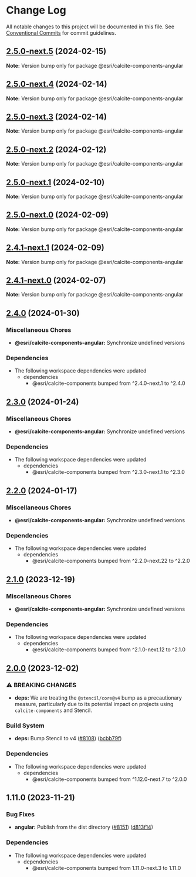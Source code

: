 # Change Log

All notable changes to this project will be documented in this file.
See [Conventional Commits](https://conventionalcommits.org) for commit guidelines.

## [2.5.0-next.5](https://github.com/Esri/calcite-design-system/compare/@esri/calcite-components-angular@2.5.0-next.4...@esri/calcite-components-angular@2.5.0-next.5) (2024-02-15)

**Note:** Version bump only for package @esri/calcite-components-angular

## [2.5.0-next.4](https://github.com/Esri/calcite-design-system/compare/@esri/calcite-components-angular@2.5.0-next.3...@esri/calcite-components-angular@2.5.0-next.4) (2024-02-14)

**Note:** Version bump only for package @esri/calcite-components-angular

## [2.5.0-next.3](https://github.com/Esri/calcite-design-system/compare/@esri/calcite-components-angular@2.5.0-next.2...@esri/calcite-components-angular@2.5.0-next.3) (2024-02-14)

**Note:** Version bump only for package @esri/calcite-components-angular

## [2.5.0-next.2](https://github.com/Esri/calcite-design-system/compare/@esri/calcite-components-angular@2.5.0-next.1...@esri/calcite-components-angular@2.5.0-next.2) (2024-02-12)

**Note:** Version bump only for package @esri/calcite-components-angular

## [2.5.0-next.1](https://github.com/Esri/calcite-design-system/compare/@esri/calcite-components-angular@2.5.0-next.0...@esri/calcite-components-angular@2.5.0-next.1) (2024-02-10)

**Note:** Version bump only for package @esri/calcite-components-angular

## [2.5.0-next.0](https://github.com/Esri/calcite-design-system/compare/@esri/calcite-components-angular@2.4.1-next.1...@esri/calcite-components-angular@2.5.0-next.0) (2024-02-09)

**Note:** Version bump only for package @esri/calcite-components-angular

## [2.4.1-next.1](https://github.com/Esri/calcite-design-system/compare/@esri/calcite-components-angular@2.4.1-next.0...@esri/calcite-components-angular@2.4.1-next.1) (2024-02-09)

**Note:** Version bump only for package @esri/calcite-components-angular

## [2.4.1-next.0](https://github.com/Esri/calcite-design-system/compare/@esri/calcite-components-angular@2.4.0...@esri/calcite-components-angular@2.4.1-next.0) (2024-02-07)

**Note:** Version bump only for package @esri/calcite-components-angular

## [2.4.0](https://github.com/Esri/calcite-design-system/compare/@esri/calcite-components-angular@2.3.0...@esri/calcite-components-angular@2.4.0) (2024-01-30)

### Miscellaneous Chores

- **@esri/calcite-components-angular:** Synchronize undefined versions

### Dependencies

- The following workspace dependencies were updated
  - dependencies
    - @esri/calcite-components bumped from ^2.4.0-next.1 to ^2.4.0

## [2.3.0](https://github.com/Esri/calcite-design-system/compare/@esri/calcite-components-angular@2.2.0...@esri/calcite-components-angular@2.3.0) (2024-01-24)

### Miscellaneous Chores

- **@esri/calcite-components-angular:** Synchronize undefined versions

### Dependencies

- The following workspace dependencies were updated
  - dependencies
    - @esri/calcite-components bumped from ^2.3.0-next.1 to ^2.3.0

## [2.2.0](https://github.com/Esri/calcite-design-system/compare/@esri/calcite-components-angular@2.1.0...@esri/calcite-components-angular@2.2.0) (2024-01-17)

### Miscellaneous Chores

- **@esri/calcite-components-angular:** Synchronize undefined versions

### Dependencies

- The following workspace dependencies were updated
  - dependencies
    - @esri/calcite-components bumped from ^2.2.0-next.22 to ^2.2.0

## [2.1.0](https://github.com/Esri/calcite-design-system/compare/@esri/calcite-components-angular@2.0.0...@esri/calcite-components-angular@2.1.0) (2023-12-19)

### Miscellaneous Chores

- **@esri/calcite-components-angular:** Synchronize undefined versions

### Dependencies

- The following workspace dependencies were updated
  - dependencies
    - @esri/calcite-components bumped from ^2.1.0-next.12 to ^2.1.0

## [2.0.0](https://github.com/Esri/calcite-design-system/compare/@esri/calcite-components-angular@1.11.0...@esri/calcite-components-angular@2.0.0) (2023-12-02)

### ⚠ BREAKING CHANGES

- **deps:** We are treating the `@stencil/core@v4` bump as a precautionary measure, particularly due to its potential impact on projects using `calcite-components` and Stencil.

### Build System

- **deps:** Bump Stencil to v4 ([#8108](https://github.com/Esri/calcite-design-system/issues/8108)) ([bcbb79f](https://github.com/Esri/calcite-design-system/commit/bcbb79f8c925d505bb4ee5e6a54861c5f6bb88b9))

### Dependencies

- The following workspace dependencies were updated
  - dependencies
    - @esri/calcite-components bumped from ^1.12.0-next.7 to ^2.0.0

## 1.11.0 (2023-11-21)

### Bug Fixes

- **angular:** Publish from the dist directory ([#8151](https://github.com/Esri/calcite-design-system/issues/8151)) ([d813f14](https://github.com/Esri/calcite-design-system/commit/d813f14c3c2fc7b765ccf27166f31201d91f2ac5))

### Dependencies

- The following workspace dependencies were updated
  - dependencies
    - @esri/calcite-components bumped from 1.11.0-next.3 to 1.11.0
